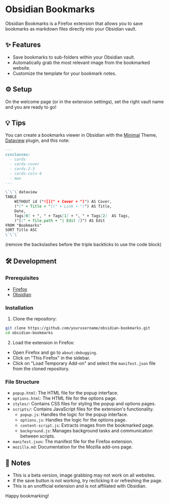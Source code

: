 # Obsidian Bookmarks

Obsidian Bookmarks is a Firefox extension that allows you to save bookmarks as markdown files directly into your Obsidian vault. 

## ✨ Features

- Save bookmarks to sub-folders within your Obsidian vault.
- Automatically grab the most relevant image from the bookmarked website.
- Customize the template for your bookmark notes.

## ⚙️ Setup
On the welcome page (or in the extension settings), set the right vault name and you are ready to go!

## 💡 Tips

You can create a bookmarks viewer in Obsidian with the [Minimal](https://github.com/kepano/obsidian-minimal) Theme, [Dataview](https://blacksmithgu.github.io/obsidian-dataview/) plugin, and this note:

```markdown
---
cssclasses:
  - cards
  - cards-cover
  - cards-2-3
  - cards-cols-4
  - max
---

\`\`\`dataview
TABLE 
	WITHOUT id ("![](" + Cover + ")") AS Cover,
	("[" + Title + "](" + Link + ")") AS Title,
	Date,
	Tags[0] + ", " + Tags[1] + ", " + Tags[2]  AS Tags,
	("[[" + file.path + "| Edit ]]") AS Edit
FROM "Bookmarks"
SORT Title ASC
\`\`\`
```
(remove the backslashes before the triple backticks to use the code block)

## 🛠️ Development

### Prerequisites

- [Firefox](https://www.mozilla.org/en-US/firefox/)
- [Obsidian](https://obsidian.md/)

### Installation

1. Clone the repository:
  ```sh
  git clone https://github.com/yourusername/obsidian-bookmarks.git
  cd obsidian-bookmarks
  ```

2. Load the extension in Firefox:
  - Open Firefox and go to `about:debugging`.
  - Click on "This Firefox" in the sidebar.
  - Click on "Load Temporary Add-on" and select the `manifest.json` file from the cloned repository.

### File Structure

- `popup.html`: The HTML file for the popup interface.
- `options.html`: The HTML file for the options page.
- `styles/`: Contains CSS files for styling the popup and options pages.
- `scripts/`: Contains JavaScript files for the extension's functionality.
  - `popup.js`: Handles the logic for the popup interface.
  - `options.js`: Handles the logic for the options page.
  - `content-script.js`: Extracts images from the bookmarked page.
  - `background.js`: Manages background tasks and communication between scripts.
- `manifest.json`: The manifest file for the Firefox extension.
- `mozilla.md`: Documentation for the Mozilla add-ons page.

## 📝 Notes

- This is a beta version, image grabbing may not work on all websites.
- If the save button is not working, try reclicking it or refreshing the page.
- This is an unofficial extension and is not affiliated with Obsidian.

Happy bookmarking!
